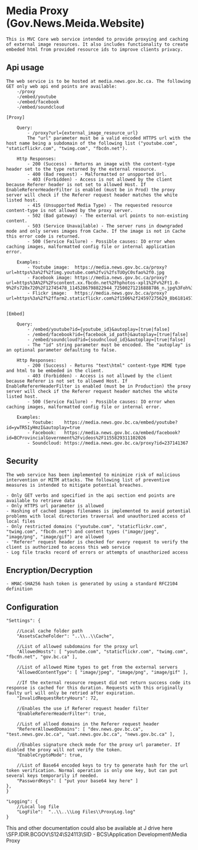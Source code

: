 ﻿# Media Proxy (Gov.News.Meida.Website)
	This is MVC Core web service intended to provide proxying and caching of external image resources. It also includes functionality to create embeded html from provided resource ids to improve clients privacy.

## Api usage
	
	The web service is to be hosted at media.news.gov.bc.ca. The following GET only web api end points are available: 
		-/proxy  
		-/embed/youtube
		-/embed/facebook
		-/embed/soundcloud
		
	[Proxy]
		
		Query:
			- /proxy?url={external_image_resource_url}  
			The "url" parameter must be a valid encoded HTTPS url with the host name being a subdomain of the following list ("youtube.com", "staticflickr.com", "twimg.com", "fbcdn.net").

		Http Responses:
			- 200 (Success) - Returns an image with the content-type header set to the type returned by the external resource.
			- 400 (Bad request) - Malformatted or unspported Url.
			- 403 (Forbidden) - Access is not allowed by the client because Referer header is not set to allowed Host. If EnableRefererHeaderFilter is enabled (must be in Prod) the proxy server will check if the Referer request header matches the white listed host.
			- 415 (Unsupported Media Type) - The requested resource content-type is not allowed by the proxy server.
			- 502 (Bad gateway) - The external url points to non-existing content.
			- 503 (Service Unavailable) - The server runs in downgraded mode and only serves images from Cache. If the image is not in Cache this error code is returned.
			- 500 (Service Failure) - Possible causes: IO error when caching images, malformatted config file or internal application error.

		Examples:
			- Youtube image:  https://media.news.gov.bc.ca/proxy?url=https%3a%2f%2fimg.youtube.com%2fvi%2fsTUOyC0sfao%2f0.jpg
			- Facebook image: https://media.news.gov.bc.ca/proxy?url=https%3A%2F%2Fscontent.xx.fbcdn.net%2Fhphotos-xpl1%2Fv%2Ft1.0-9%2Fs720x720%2F12745478_1145286798822944_72500271216888786_n.jpg%3Foh%3D45c7a5b0d00d81930839890a433c6fe9%26oe%3D57506623
			- Flickr image:	  https://media.news.gov.bc.ca/proxy?url=https%3a%2f%2ffarm2.staticflickr.com%2f1506%2f24597275629_8b61814578_b.jpg


	[Embed]

		Query:
			- /embed/youtube?id={youtube_id}&autoplay=[true|false]
			- /embed/facebook?id={facebook_id_path}&autoplay=[true|false]
			- /embed/soundcloud?id={soudncloud_id}&autoplay=[true|false]
			- The "id" string parameter must be encoded. The "autoplay" is an optional parameter defaulting to false.
			
		Http Responses:
			- 200 (Success) - Returns "text\html" content-type MIME type and html to be embeded in the client.
			- 403 (Forbidden) - Access is not allowed by the client because Referer is not set to allowed Host. If EnableRefererHeaderFilter is enabled (must be in Production) the proxy server will check if the Referer request header matches the white listed host.
			- 500 (Service Failure) - Possible causes: IO error when caching images, malformatted config file or internal error.

		Examples:
			- Youtube:	  https://media.news.gov.bc.ca/embed/youtube?id=ywTR5IyHmzI&autoplay=true
			- Facebook:	  https://media.news.gov.bc.ca/embed/facebook?id=BCProvincialGovernment%2Fvideos%2F1155829311102026
			- Soundcloud: https://media.news.gov.bc.ca/proxy?id=237141367	


## Security	
	The web service has been implemented to minimize risk of malicious intervention or MITM attacks. The following list of preventive measures is intended to mitigate potential breaches.
		
	- Only GET verbs and specified in the api section end points are available to retrieve data
	- Only HTTPS url parameter is allowed
	- Hashing of cached images filenames is implemented to avoid potential problems with local directories traversal and unauthorized access of local files
	- Only restricted domains ("youtube.com", "staticflickr.com", "twimg.com", "fbcdn.net") and content types ("image/jpeg", "image/png", "image/gif") are allowed
	- "Referer" request header is checked for every request to verify the client is authorized to access this web service
	- Log file tracks record of errors or attempts of unauthorized access

## Encryption/Decryption
	
	- HMAC-SHA256 hash token is generated by using a standard RFC2104 definition


## Configuration

    "Settings": {

		//Local cache folder path
        "AssetsCacheFolder": "..\\..\\Cache", 

		//List of allowed subdomains for the proxy url
        "AllowedHosts": [ "youtube.com", "staticflickr.com", "twimg.com", "fbcdn.net", "gov.bc.ca" ],

		//List of allowed Mime types to get from the external servers
        "AllowedContentType": [ "image/jpeg", "image/png", "image/gif" ],

		//If the external resource request did not return success code its response is cached for this duration. Requests with this originally faulty url will only be retried after expiration.
        "InvalidRequestRetryHours": 72,

		//Enables the use if Referer request header filter
        "EnableRefererHeaderFilter": true,

		//List of alloed domains in the Referer request header
        "RefererAllowedDomains": [ "dev.news.gov.bc.ca", "test.news.gov.bc.ca", "uat.news.gov.bc.ca", "news.gov.bc.ca" ],

		//Enables signature check mode for the proxy url parameter. If disbled the proxy will not verify the token.
		"EnableCryptoMode": true,

		//List of Base64 encoded keys to try to generate hash for the url token verification. Normal operation is only one key, but can put several keys temporarily if needed.
        "PasswordKeys": [ "put your base64 key here" ]
    },
    }

    "Logging": {
		//Local log file
        "LogFile":  "..\\..\\Log Files\\ProxyLog.log"
    }

This and other documentation could also be available at J drive here \\SFP.IDIR.BCGOV\S124\S24113\SID - BCS\Application Development\Media Proxy